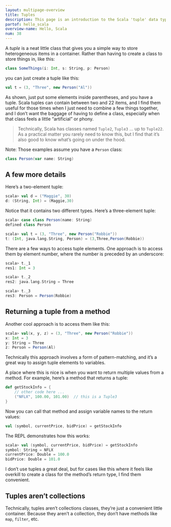 ```yaml
---
layout: multipage-overview
title: Tuples
description: This page is an introduction to the Scala 'tuple' data type, showing examples of how to use tuples in your Scala code.
partof: hello_scala
overview-name: Hello, Scala
num: 38
---
```



A *tuple* is a neat little class that gives you a simple way to store heterogeneous items in a container. Rather than having to create a class to store things in, like this:

```scala
class SomeThings(i: Int, s: String, p: Person)
```

you can just create a tuple like this:

```scala
val t = (3, "Three", new Person("Al"))
```

As shown, just put some elements inside parentheses, and you have a tuple. Scala tuples can contain between two and 22 items, and I find them useful for those times when I just need to combine a few things together, and I don’t want the baggage of having to define a class, especially when that class feels a little “artificial” or phony.

>Technically, Scala has classes named `Tuple2`, `Tuple3` ... up to `Tuple22`. As a practical matter you rarely need to know this, but I find that it’s also good to know what’s going on under the hood.

Note: Those examples assume you have a `Person` class:

```scala
class Person(var name: String)
```



## A few more details

Here’s a two-element tuple:

```scala
scala> val d = ("Maggie", 30)
d: (String, Int) = (Maggie,30)
```

Notice that it contains two different types. Here’s a three-element tuple:

```scala
scala> case class Person(name: String)
defined class Person

scala> val t = (3, "Three", new Person("Robbie"))
t: (Int, java.lang.String, Person) = (3,Three,Person(Robbie))
```

There are a few ways to access tuple elements. One approach is to access them by element number, where the number is preceded by an underscore:

```scala
scala> t._1
res1: Int = 3

scala> t._2
res2: java.lang.String = Three

scala> t._3
res3: Person = Person(Robbie)
```



## Returning a tuple from a method

Another cool approach is to access them like this:

```scala
scala> val(x, y, z) = (3, "Three", new Person("Robbie"))
x: Int = 3
y: String = Three
z: Person = Person(Al)
```

Technically this approach involves a form of pattern-matching, and it’s a great way to assign tuple elements to variables.

A place where this is nice is when you want to return multiple values from a method. For example, here’s a method that returns a tuple:

```scala
def getStockInfo = {
    // other code here ...
    ("NFLX", 100.00, 101.00)  // this is a Tuple3
}
```

Now you can call that method and assign variable names to the return values: 

```scala
val (symbol, currentPrice, bidPrice) = getStockInfo
```

The REPL demonstrates how this works:

```scala
scala> val (symbol, currentPrice, bidPrice) = getStockInfo
symbol: String = NFLX
currentPrice: Double = 100.0
bidPrice: Double = 101.0
```

I don’t use tuples a great deal, but for cases like this where it feels like overkill to create a class for the method’s return type, I find them convenient.



## Tuples aren’t collections

Technically, tuples aren’t collections classes, they’re just a convenient little container. Because they aren’t a collection, they don’t have methods like `map`, `filter`, etc.








